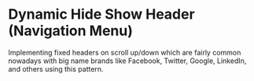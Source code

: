 # Dynamic Hide Show Header (Navigation Menu)
Implementing fixed headers on scroll up/down which are fairly common nowadays with big name brands like Facebook, Twitter, Google, LinkedIn, and others using this pattern.

